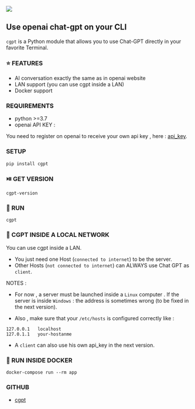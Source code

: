 ![](https://komarev.com/ghpvc/?username=ainayves&color=blueviolet)

## Use openai chat-gpt on your CLI
`cgpt` is a Python module that allows you to use Chat-GPT directly in your favorite Terminal.

### ⭐ FEATURES

- AI conversation exactly the same as in openai website
- LAN support (you can use cgpt inside a LAN)
- Docker support

### REQUIREMENTS

- python >=3.7
- openai API KEY : 

You need to register on openai to receive your own api key , here : [api_key](https://platform.openai.com/account/api-keys).

### SETUP

```
pip install cgpt
```

### ⏯️ GET VERSION 

```
cgpt-version
```

### 🚀 RUN

```
cgpt
```

### 🔗 CGPT INSIDE A LOCAL NETWORK

You can use cgpt inside a LAN. 

- You just need one Host (`connected to internet`) to be the server.
- Other Hosts (`not connected to internet`) can ALWAYS use Chat GPT as `client`. 

NOTES : 

- For now , a server must be launched inside a `Linux` computer . If the server is inside `Windows` : the address is sometimes wrong (to be fixed in the next version). 

- Also , make sure that your `/etc/hosts` is configured correctly like :

```
127.0.0.1	localhost
127.0.1.1	your-hostanme
```

- A `client` can also use his own api_key in the next version.

### 🐋 RUN INSIDE DOCKER

```
docker-compose run --rm app
```

### GITHUB

- [cgpt](https://github.com/ainayves/cgpt/)
